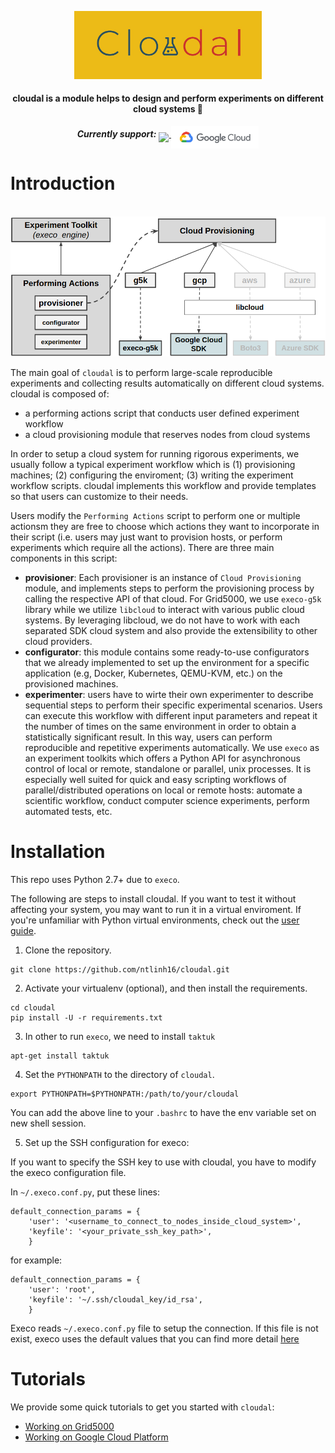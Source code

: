 <p align="center">
    <a href="https://github.com/ntlinh16/cloudal">
        <img src="https://raw.githubusercontent.com/ntlinh16/cloudal/master/images/cloudal_logo.png" width="300"/>
    </a>
    <br>
<p>

<h4 align="center"> cloudal is a module helps to design and perform experiments on different cloud systems 🤗
</h4>

<p align="center">
<b><i>Currently support:</i></b>
    <a target="_blank" href="https://www.grid5000.fr">
        <img align="middle" src="https://www.grid5000.fr/mediawiki/resources/assets/logo.png" width="70"/>
    </a>
    <a target="_blank" href="https://cloud.google.com">
        <img align="middle" src="https://raw.githubusercontent.com/ntlinh16/cloudal/master/images/google_logo.png" width="140"/>
    </a>
</p>



# Introduction

<p align="center">
    <br>
    <img src="https://raw.githubusercontent.com/ntlinh16/cloudal/master/images/architecture.png" width="600"/>
    <br>
<p>

The main goal of `cloudal` is to perform large-scale reproducible experiments and collecting results automatically on different cloud systems. cloudal is composed of:  
- a performing actions script that conducts user defined experiment workflow
- a cloud provisioning module that reserves nodes from cloud systems

In order to setup a cloud system for running rigorous experiments, we usually follow a typical experiment workflow which is (1) provisioning machines; (2) configuring the enviroment; (3) writing the experiment workflow scripts. 
cloudal implements this workflow and provide templates so that users can customize to their needs. 

Users modify the `Performing Actions` script to perform one or multiple actionsm they are free to choose which actions they want to incorporate in their script (i.e. users may just want to provision hosts, or perform experiments which require all the actions). There are three main components in this script:

- __provisioner__: Each provisioner is an instance of `Cloud Provisioning` module, and implements steps to perform the provisioning process by calling the respective API of that cloud. For Grid5000, we use `execo-g5k` library while we utilize `libcloud` to interact with various public cloud systems. By leveraging libcloud, we do not have to work with each separated SDK cloud system and also provide the extensibility to other cloud providers.
- __configurator__: this module contains some ready-to-use configurators that we already implemented to set up the environment for a specific application (e.g, Docker, Kubernetes, QEMU-KVM, etc.) on the provisioned machines.
- __experimenter__: users have to wirte their own experimenter to describe sequential steps to perform their specific experimental scenarios. Users can execute this workflow with different input parameters and repeat it the number of times on the same environment in order to obtain a statistically significant result. In this way, users can perform reproducible and repetitive experiments automatically. We use `execo` as an experiment toolkits which offers a Python API for asynchronous control of local or remote, standalone or parallel, unix processes. It is especially well suited for quick and easy scripting workflows of parallel/distributed operations on local or remote hosts: automate a scientific workflow, conduct computer science experiments, perform automated tests, etc.


# Installation
This repo uses Python 2.7+ due to `execo`.

The following are steps to install cloudal. If you want to test it without affecting your system, you may want to run it in a virtual enviroment. If you're unfamiliar with Python virtual environments, check out the [user guide](https://packaging.python.org/guides/installing-using-pip-and-virtual-environments/).

1. Clone the repository.
```
git clone https://github.com/ntlinh16/cloudal.git
```
2. Activate your virtualenv (optional), and then install the requirements.
```
cd cloudal
pip install -U -r requirements.txt
```

3. In other to run `execo`, we need to install `taktuk`
```
apt-get install taktuk
```

4. Set the `PYTHONPATH` to the directory of `cloudal`.
```
export PYTHONPATH=$PYTHONPATH:/path/to/your/cloudal
```
You can add the above line to your `.bashrc` to have the env variable set on new shell session.

5. Set up the SSH configuration for execo:

If you want to specify the SSH key to use with cloudal, you have to modify the execo configuration file. 

In `~/.execo.conf.py`, put these lines:

```
default_connection_params = {
    'user': '<username_to_connect_to_nodes_inside_cloud_system>',
    'keyfile': '<your_private_ssh_key_path>',
    }
```
for example:
```
default_connection_params = {
    'user': 'root',
    'keyfile': '~/.ssh/cloudal_key/id_rsa',
    }
```

Execo reads `~/.execo.conf.py` file to setup the connection. If this file is not exist, execo uses the default values that you can find more detail [here](http://execo.gforge.inria.fr/doc/latest-stable/execo.html#configuration)

# Tutorials

We provide some quick tutorials to get you started with `cloudal`:
- [Working on Grid5000](https://github.com/ntlinh16/cloudal/blob/master/docs/grid5000.md)
- [Working on Google Cloud Platform](https://github.com/ntlinh16/cloudal/blob/master/docs/googlecloud.md)


